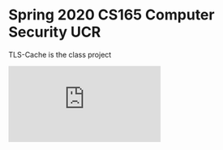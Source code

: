 # Spring 2020 CS165 Computer Security UCR

TLS-Cache is the class project


![TLS-Cache Specs](https://github.com/dgunn001/CS165/blob/master/TLSCache-master/doc/SSL(1).pdf)


